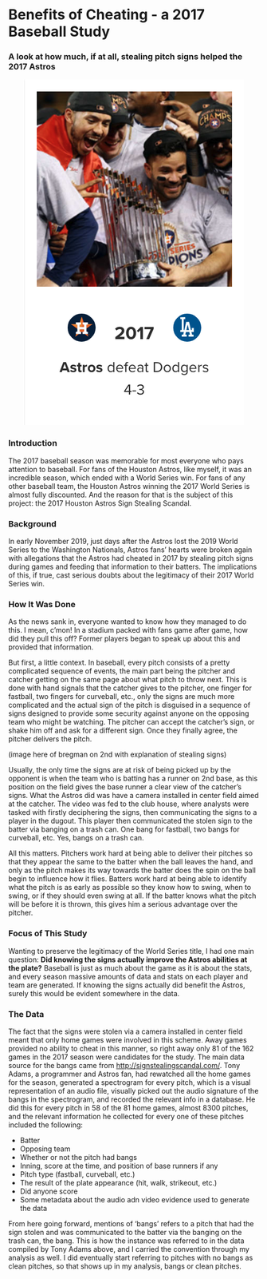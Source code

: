 # Benefits of Cheating - a 2017 Baseball Study
### A look at how much, if at all, stealing pitch signs helped the 2017 Astros

<p align="center">
  <img src="https://github.com/iamcalebjones/Benefits-of-Cheating-a-2017-Baseball-Study/blob/main/plots_and_images/Screen%20Shot%202020-12-17%20at%209.48.13%20PM.png">
</p>


### Introduction

The 2017 baseball season was memorable for most everyone who pays attention to baseball. 
For fans of the Houston Astros, like myself, it was an incredible season, which ended with a World Series win. For fans of any other baseball team, the Houston Astros winning the 2017 World Series is almost fully discounted. And the reason for that is the subject of this project: the 2017 Houston Astros Sign Stealing Scandal.


### Background

In early November 2019, just days after the Astros lost the 2019 World Series to the Washington Nationals, Astros fans’ hearts were broken again with allegations that the Astros had cheated in 2017 by stealing pitch signs during games and feeding that information to their batters. The implications of this, if true, cast serious doubts about the legitimacy of their 2017 World Series win. 


### How It Was Done

As the news sank in, everyone wanted to know how they managed to do this. I mean, c’mon! In a stadium packed with fans game after game, how did they pull this off? Former players began to speak up about this and provided that information. 

But first, a little context. In baseball, every pitch consists of a pretty complicated sequence of events, the main part being the pitcher and catcher getting on the same page about what pitch to throw next. This is done with hand signals that the catcher gives to the pitcher, one finger for fastball, two fingers for curveball, etc., only the signs are much more complicated and the actual sign of the pitch is disguised in a sequence of signs designed to provide some security against anyone on the opposing team who might be watching. The pitcher can accept the catcher’s sign, or shake him off and ask for a different sign. Once they finally agree, the pitcher delivers the pitch.

(image here of bregman on 2nd with explanation of stealing signs)

Usually, the only time the signs are at risk of being picked up by the opponent is when the team who is batting has a runner on 2nd base, as this position on the field gives the base runner a clear view of the catcher’s signs. What the Astros did was have a camera installed in center field aimed at the catcher. The video was fed to the club house, where analysts were tasked with firstly deciphering the signs, then communicating the signs to a player in the dugout. This player then communicated the stolen sign to the batter via banging on a trash can. One bang for fastball, two bangs for curveball, etc. Yes, bangs on a trash can.

All this matters. Pitchers work hard at being able to deliver their pitches so that they appear the same to the batter when the ball leaves the hand, and only as the pitch makes its way towards the batter does the spin on the ball begin to influence how it flies. Batters work hard at being able to identify what the pitch is as early as possible so they know how to swing, when to swing, or if they should even swing at all. If the batter knows what the pitch will be before it is thrown, this gives him a serious advantage over the pitcher.


### Focus of This Study

Wanting to preserve the legitimacy of the World Series title, I had one main question: **Did knowing the signs actually improve the Astros abilities at the plate?** Baseball is just as much about the game as it is about the stats, and every season massive amounts of data and stats on each player and team are generated. If knowing the signs actually did benefit the Astros, surely this would be evident somewhere in the data.


### The Data

The fact that the signs were stolen via a camera installed in center field meant that only home games were involved in this scheme. Away games provided no ability to cheat in this manner, so right away only 81 of the 162 games in the 2017 season were candidates for the study. The main data source for the bangs came from http://signstealingscandal.com/. Tony Adams, a programmer and Astros fan, had rewatched all the home games for the season, generated a spectrogram for every pitch, which is a visual representation of an audio file, visually picked out the audio signature of the bangs in the spectrogram, and recorded the relevant info in a database. He did this for every pitch in 58 of the 81 home games, almost 8300 pitches, and the relevant information he collected for every one of these pitches included the following:

* Batter
* Opposing team
* Whether or not the pitch had bangs
* Inning, score at the time, and position of base runners if any
* Pitch type (fastball, curveball, etc.)
* The result of the plate appearance (hit, walk, strikeout, etc.)
* Did anyone score
* Some metadata about the audio adn video evidence used to generate the data

From here going forward, mentions of ‘bangs’ refers to a pitch that had the sign stolen and was communicated to the batter via the banging on the trash can, the bang. This is how the instance was referred to in the data compiled by Tony Adams above, and I carried the convention through my analysis as well. I did eventually start referring to pitches with no bangs as clean pitches, so that shows up in my analysis, bangs or clean pitches.
